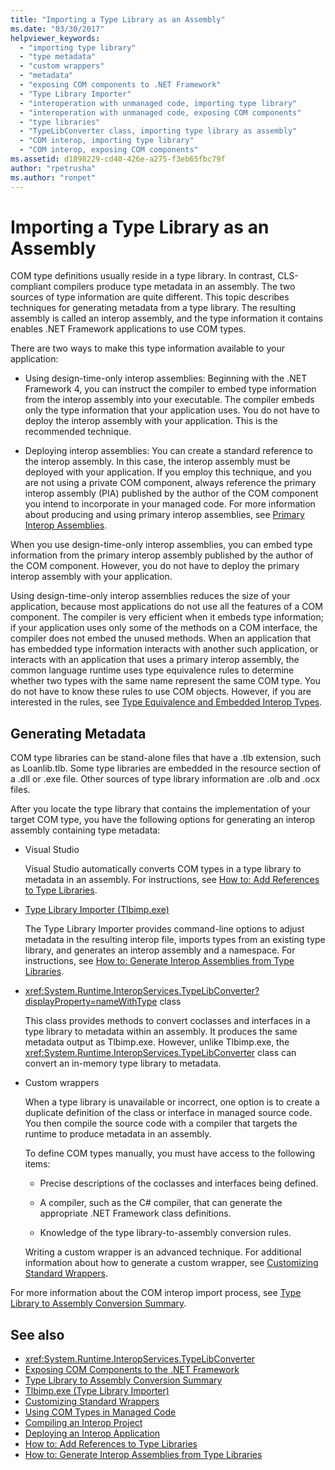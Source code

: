 ```yaml
---
title: "Importing a Type Library as an Assembly"
ms.date: "03/30/2017"
helpviewer_keywords:
  - "importing type library"
  - "type metadata"
  - "custom wrappers"
  - "metadata"
  - "exposing COM components to .NET Framework"
  - "Type Library Importer"
  - "interoperation with unmanaged code, importing type library"
  - "interoperation with unmanaged code, exposing COM components"
  - "type libraries"
  - "TypeLibConverter class, importing type library as assembly"
  - "COM interop, importing type library"
  - "COM interop, exposing COM components"
ms.assetid: d1898229-cd40-426e-a275-f3eb65fbc79f
author: "rpetrusha"
ms.author: "ronpet"
---
```

# Importing a Type Library as an Assembly

COM type definitions usually reside in a type library. In contrast, CLS-compliant compilers produce type metadata in an assembly. The two sources of type information are quite different. This topic describes techniques for generating metadata from a type library. The resulting assembly is called an interop assembly, and the type information it contains enables .NET Framework applications to use COM types.

There are two ways to make this type information available to your application:

- Using design-time-only interop assemblies: Beginning with the .NET Framework 4, you can instruct the compiler to embed type information from the interop assembly into your executable. The compiler embeds only the type information that your application uses. You do not have to deploy the interop assembly with your application. This is the recommended technique.

- Deploying interop assemblies: You can create a standard reference to the interop assembly. In this case, the interop assembly must be deployed with your application. If you employ this technique, and you are not using a private COM component, always reference the primary interop assembly (PIA) published by the author of the COM component you intend to incorporate in your managed code. For more information about producing and using primary interop assemblies, see [Primary Interop Assemblies](https://docs.microsoft.com/previous-versions/dotnet/netframework-4.0/aax7sdch(v=vs.100)).

When you use design-time-only interop assemblies, you can embed type information from the primary interop assembly published by the author of the COM component. However, you do not have to deploy the primary interop assembly with your application.

Using design-time-only interop assemblies reduces the size of your application, because most applications do not use all the features of a COM component. The compiler is very efficient when it embeds type information; if your application uses only some of the methods on a COM interface, the compiler does not embed the unused methods. When an application that has embedded type information interacts with another such application, or interacts with an application that uses a primary interop assembly, the common language runtime uses type equivalence rules to determine whether two types with the same name represent the same COM type. You do not have to know these rules to use COM objects. However, if you are interested in the rules, see [Type Equivalence and Embedded Interop Types](type-equivalence-and-embedded-interop-types.md).

## Generating Metadata

COM type libraries can be stand-alone files that have a .tlb extension, such as Loanlib.tlb. Some type libraries are embedded in the resource section of a .dll or .exe file. Other sources of type library information are .olb and .ocx files.

After you locate the type library that contains the implementation of your target COM type, you have the following options for generating an interop assembly containing type metadata:

- Visual Studio

  Visual Studio automatically converts COM types in a type library to metadata in an assembly. For instructions, see [How to: Add References to Type Libraries](how-to-add-references-to-type-libraries.md).

- [Type Library Importer (Tlbimp.exe)](../tools/tlbimp-exe-type-library-importer.md)

  The Type Library Importer provides command-line options to adjust metadata in the resulting interop file, imports types from an existing type library, and generates an interop assembly and a namespace. For instructions, see [How to: Generate Interop Assemblies from Type Libraries](how-to-generate-interop-assemblies-from-type-libraries.md).

- <xref:System.Runtime.InteropServices.TypeLibConverter?displayProperty=nameWithType> class

  This class provides methods to convert coclasses and interfaces in a type library to metadata within an assembly. It produces the same metadata output as Tlbimp.exe. However, unlike Tlbimp.exe, the <xref:System.Runtime.InteropServices.TypeLibConverter> class can convert an in-memory type library to metadata.

- Custom wrappers

  When a type library is unavailable or incorrect, one option is to create a duplicate definition of the class or interface in managed source code. You then compile the source code with a compiler that targets the runtime to produce metadata in an assembly.

  To define COM types manually, you must have access to the following items:

  - Precise descriptions of the coclasses and interfaces being defined.

  - A compiler, such as the C# compiler, that can generate the appropriate .NET Framework class definitions.

  - Knowledge of the type library-to-assembly conversion rules.

  Writing a custom wrapper is an advanced technique. For additional information about how to generate a custom wrapper, see [Customizing Standard Wrappers](https://docs.microsoft.com/previous-versions/dotnet/netframework-4.0/h7hx9abd(v=vs.100)).

 For more information about the COM interop import process, see [Type Library to Assembly Conversion Summary](https://docs.microsoft.com/previous-versions/dotnet/netframework-4.0/k83zzh38(v=vs.100)).

## See also

- <xref:System.Runtime.InteropServices.TypeLibConverter>
- [Exposing COM Components to the .NET Framework](exposing-com-components.md)
- [Type Library to Assembly Conversion Summary](https://docs.microsoft.com/previous-versions/dotnet/netframework-4.0/k83zzh38(v=vs.100))
- [Tlbimp.exe (Type Library Importer)](../tools/tlbimp-exe-type-library-importer.md)
- [Customizing Standard Wrappers](https://docs.microsoft.com/previous-versions/dotnet/netframework-4.0/h7hx9abd(v=vs.100))
- [Using COM Types in Managed Code](https://docs.microsoft.com/previous-versions/dotnet/netframework-4.0/3y76b69k(v=vs.100))
- [Compiling an Interop Project](compiling-an-interop-project.md)
- [Deploying an Interop Application](deploying-an-interop-application.md)
- [How to: Add References to Type Libraries](how-to-add-references-to-type-libraries.md)
- [How to: Generate Interop Assemblies from Type Libraries](how-to-generate-interop-assemblies-from-type-libraries.md)
